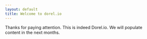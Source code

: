 ```yaml
---
layout: default
title: Welcome to dorel.io
---
```


<p>Thanks for paying attention. This is indeed Dorel.io. We will populate content in the next months.</p>

<div style="display:none;">

	<h2>Service manual:</h2>

	<ul class="servicemanual">
	{% for manual in site.service-manual %}

		<li>servicemanual title: {{ manual.title }}</li>

	{% endfor %}
	</ul>

</div>